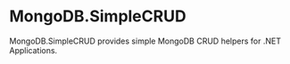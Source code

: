 # MongoDB.SimpleCRUD
MongoDB.SimpleCRUD provides simple MongoDB CRUD helpers for .NET Applications.
